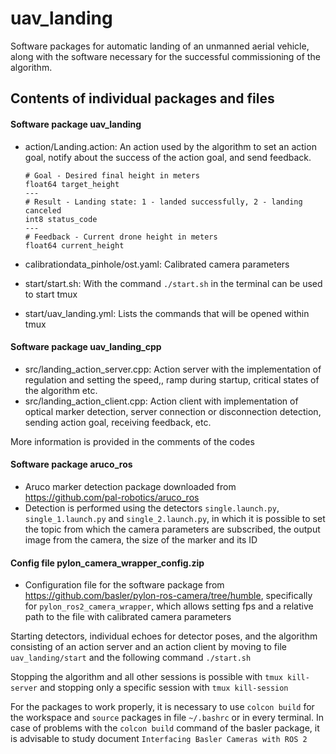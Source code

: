 uav_landing
=========

Software packages for automatic landing of an unmanned aerial vehicle, along with the software necessary for the successful commissioning of the algorithm.

## Contents of individual packages and files
#### Software package uav_landing
   * action/Landing.action: An action used by the algorithm to set an action goal, notify about the success of the action goal, and send feedback.

         # Goal - Desired final height in meters
         float64 target_height
         ---
         # Result - Landing state: 1 - landed successfully, 2 - landing canceled
         int8 status_code
         ---
         # Feedback - Current drone height in meters
         float64 current_height

   * calibrationdata_pinhole/ost.yaml: Calibrated camera parameters
   * start/start.sh: With the command `./start.sh` in the terminal can be used to start tmux
   * start/uav_landing.yml: Lists the commands that will be opened within tmux

#### Software package uav_landing_cpp
   * src/landing_action_server.cpp: Action server with the implementation of regulation and setting the speed,, ramp during startup, critical states of the algorithm etc.
   * src/landing_action_client.cpp: Action client with implementation of optical marker detection, server connection or disconnection detection, sending action goal, receiving feedback, etc.
   
   More information is provided in the comments of the codes
#### Software package aruco_ros
   * Aruco marker detection package downloaded from https://github.com/pal-robotics/aruco_ros
   * Detection is performed using the detectors `single.launch.py`, `single_1.launch.py` ​​and `single_2.launch.py`, in which it is possible to set the topic from which the camera parameters are subscribed, the output image from the camera, the size of the marker and its ID

#### Config file pylon_camera_wrapper_config.zip
   * Configuration file for the software package from https://github.com/basler/pylon-ros-camera/tree/humble, specifically for `pylon_ros2_camera_wrapper`, which allows setting fps and a relative path to the file with calibrated camera parameters

Starting detectors, individual echoes for detector poses, and the algorithm consisting of an action server and an action client by moving to file `uav_landing/start` and the following command `./start.sh`

Stopping the algorithm and all other sessions is possible with `tmux kill-server` and stopping only a specific session with `tmux kill-session`

For the packages to work properly, it is necessary to use `colcon build` for the workspace and `source` packages in file `~/.bashrc` or in every terminal. In case of problems with the `colcon build` command of the basler package, it is advisable to study document `Interfacing Basler Cameras with ROS 2`
